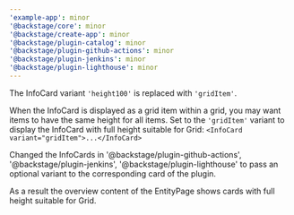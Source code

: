 ```yaml
---
'example-app': minor
'@backstage/core': minor
'@backstage/create-app': minor
'@backstage/plugin-catalog': minor
'@backstage/plugin-github-actions': minor
'@backstage/plugin-jenkins': minor
'@backstage/plugin-lighthouse': minor
---
```


The InfoCard variant `'height100'` is replaced with `'gridItem'`.

When the InfoCard is displayed as a grid item within a grid, you may want items to have the same height for all items.
Set to the `'gridItem'` variant to display the InfoCard with full height suitable for Grid:
`<InfoCard variant="gridItem">...</InfoCard>`

Changed the InfoCards in '@backstage/plugin-github-actions', '@backstage/plugin-jenkins', '@backstage/plugin-lighthouse'
to pass an optional variant to the corresponding card of the plugin.

As a result the overview content of the EntityPage shows cards with full height suitable for Grid.
